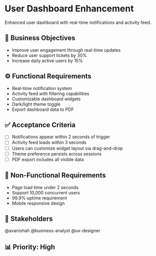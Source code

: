 # User Dashboard Enhancement

Enhanced user dashboard with real-time notifications and activity feed.

## 🎯 Business Objectives
- Improve user engagement through real-time updates
- Reduce user support tickets by 30%
- Increase daily active users by 15%

## ⚙️ Functional Requirements
- Real-time notification system
- Activity feed with filtering capabilities
- Customizable dashboard widgets
- Dark/light theme toggle
- Export dashboard data to PDF

## ✅ Acceptance Criteria
- [ ] Notifications appear within 2 seconds of trigger
- [ ] Activity feed loads within 3 seconds
- [ ] Users can customize widget layout via drag-and-drop
- [ ] Theme preference persists across sessions
- [ ] PDF export includes all visible data

## 🔧 Non-Functional Requirements
- Page load time under 2 seconds
- Support 10,000 concurrent users
- 99.9% uptime requirement
- Mobile responsive design

## 👥 Stakeholders
@avanishah
@business-analyst
@ux-designer

## 📊 Priority: High
